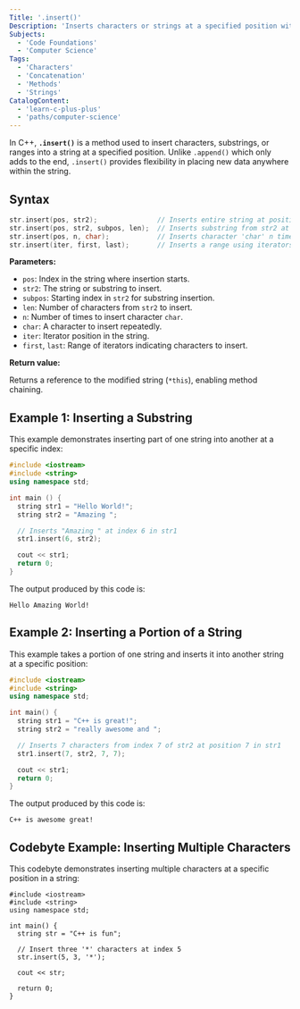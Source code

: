 ```yaml
---
Title: '.insert()'
Description: 'Inserts characters or strings at a specified position within an existing string.'
Subjects:
  - 'Code Foundations'
  - 'Computer Science'
Tags:
  - 'Characters'
  - 'Concatenation'
  - 'Methods'
  - 'Strings'
CatalogContent:
  - 'learn-c-plus-plus'
  - 'paths/computer-science'
---
```


In C++, **`.insert()`** is a method used to insert characters, substrings, or ranges into a string at a specified position. Unlike `.append()` which only adds to the end, `.insert()` provides flexibility in placing new data anywhere within the string.

## Syntax

```cpp
str.insert(pos, str2);               // Inserts entire string at position 'pos'
str.insert(pos, str2, subpos, len);  // Inserts substring from str2 at 'pos'
str.insert(pos, n, char);            // Inserts character 'char' n times at 'pos'
str.insert(iter, first, last);       // Inserts a range using iterators at position 'iter'
```

**Parameters:**

- `pos`: Index in the string where insertion starts.
- `str2`: The string or substring to insert.
- `subpos`: Starting index in `str2` for substring insertion.
- `len`: Number of characters from `str2` to insert.
- `n`: Number of times to insert character `char`.
- `char`: A character to insert repeatedly.
- `iter`: Iterator position in the string.
- `first`, `last`: Range of iterators indicating characters to insert.

**Return value:**

Returns a reference to the modified string (`*this`), enabling method chaining.

## Example 1: Inserting a Substring

This example demonstrates inserting part of one string into another at a specific index:

```cpp
#include <iostream>
#include <string>
using namespace std;

int main () {
  string str1 = "Hello World!";
  string str2 = "Amazing ";

  // Inserts "Amazing " at index 6 in str1
  str1.insert(6, str2);

  cout << str1;
  return 0;
}
```

The output produced by this code is:

```shell
Hello Amazing World!
```

## Example 2: Inserting a Portion of a String

This example takes a portion of one string and inserts it into another string at a specific position:

```cpp
#include <iostream>
#include <string>
using namespace std;

int main() {
  string str1 = "C++ is great!";
  string str2 = "really awesome and ";

  // Inserts 7 characters from index 7 of str2 at position 7 in str1
  str1.insert(7, str2, 7, 7);

  cout << str1;
  return 0;
}
```

The output produced by this code is:

```shell
C++ is awesome great!
```

## Codebyte Example: Inserting Multiple Characters

This codebyte demonstrates inserting multiple characters at a specific position in a string:

```codebyte/cpp
#include <iostream>
#include <string>
using namespace std;

int main() {
  string str = "C++ is fun";

  // Insert three '*' characters at index 5
  str.insert(5, 3, '*');

  cout << str;

  return 0;
}
```
